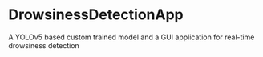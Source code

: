 # DrowsinessDetectionApp
A YOLOv5 based custom trained model and a GUI application for real-time drowsiness detection
